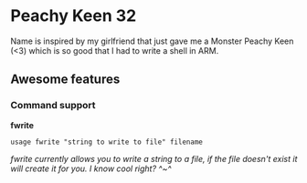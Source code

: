 # Peachy Keen 32
Name is inspired by my girlfriend that just gave me a Monster Peachy Keen (<3) which is so good that I had to write a shell in ARM.


## Awesome features

### Command support

**fwrite**

`usage fwrite "string to write to file" filename`

*fwrite currently allows you to write a string to a file, if the file doesn't exist it will create it for you. I know cool right? ^~^*
